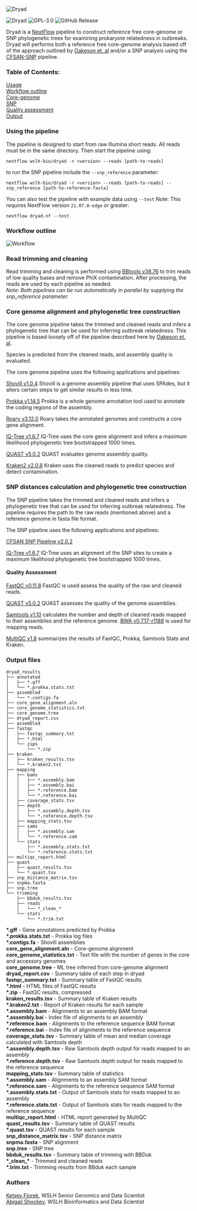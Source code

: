![Dryad](/assets/dryad_logo_250.png)

![Dryad](https://github.com/wslh-bio/dryad/actions/workflows/dryad_build.yml/badge.svg)
![GPL-3.0](https://img.shields.io/github/license/wslh-bio/dryad)
![GitHub Release](https://img.shields.io/github/release/wslh-bio/dryad)

Dryad is a [NextFlow](https://www.nextflow.io/) pipeline to construct reference free core-genome or SNP phylogenetic trees for examining prokaryote relatedness in outbreaks. Dryad will performs both a reference free core-genome analysis based off of the approach outlined by [Oakeson et. al](https://www.ncbi.nlm.nih.gov/pubmed/30158193) and/or a SNP analysis using the [CFSAN-SNP](https://snp-pipeline.readthedocs.io/en/latest/readme.html) pipeline.

### Table of Contents:
[Usage](#using-the-pipeline)  
[Workflow outline](#workflow-outline)  
[Core-genome](#core-genome-alignment-and-phylogenetic-tree-construction)  
[SNP](#snp-distances-calculation-and-phylogenetic-tree-construction)  
[Quality assessment](#quality-assessment)  
[Output](#output-files)  

### Using the pipeline
The pipeline is designed to start from raw Illumina short reads. All reads must be in the same directory. Then start the pipeline using:  
```
nextflow wslh-bio/dryad -r <version> --reads [path-to-reads]
```  
to run the SNP pipeline include the `--snp_reference` parameter:  
```
nextflow wslh-bio/dryad -r <version> --reads [path-to-reads] --snp_reference [path-to-reference-fasta]
```  

You can also test the pipeline with example data using `--test` Note: This requires NextFlow version `21.07.0-edge` or greater:
```
nextflow dryad.nf --test
```

### Workflow outline

![Workflow](/assets/dryad_workflow_3.0.png)

### Read trimming and cleaning
Read trimming and cleaning is performed using [BBtools v38.76](https://jgi.doe.gov/data-and-tools/bbtools/) to trim reads of low quality bases and remove PhiX contamination. After processing, the reads are used by each pipeline as needed.  
*Note: Both pipelines can be run automatically in parallel by supplying the snp_reference parameter.*

### Core genome alignment and phylogenetic tree construction
The core genome pipeline takes the trimmed and cleaned reads and infers a phylogenetic tree that can be used for inferring outbreak relatedness. This pipeline is based loosely off of the pipeline described here by [Oakeson et. al](https://www.ncbi.nlm.nih.gov/pubmed/30158193).

Species is predicted from the cleaned reads, and assembly quality is evaluated.

The core genome pipeline uses the following applications and pipelines:

[Shovill v1.0.4](https://github.com/tseemann/shovill)
Shovill is a genome assembly pipeline that uses SPAdes, but it alters certain steps to get similar results in less time.

[Prokka v1.14.5](https://github.com/tseemann/prokka)
Prokka is a whole genome annotation tool used to annotate the coding regions of the assembly.

[Roary v3.12.0](https://github.com/sanger-pathogens/Roary)
Roary takes the annotated genomes and constructs a core gene alignment.

[IQ-Tree v1.6.7](http://www.iqtree.org/)
IQ-Tree uses the core gene alignment and infers a maximum likelihood phylogenetic tree bootstrapped 1000 times.

[QUAST v5.0.2](http://bioinf.spbau.ru/quast)
QUAST evaluates genome assembly quality.

[Kraken2 v2.0.8](https://ccb.jhu.edu/software/kraken2/)
Kraken uses the cleaned reads to predict species and detect contamination.

### SNP distances calculation and phylogenetic tree construction
The SNP pipeline takes the trimmed and cleaned reads and infers a phylogenetic tree that can be used for inferring outbreak relatedness. The pipeline requires the path to the raw reads (mentioned above) and a reference genome in fasta file format.

The SNP pipeline uses the following applications and pipelines:

[CFSAN SNP Pipeline v2.0.2](https://github.com/CFSAN-Biostatistics/snp-pipeline)

[IQ-Tree v1.6.7](http://www.iqtree.org/)
IQ-Tree uses an alignment of the SNP sites to create a maximum likelihood phylogenetic tree bootstrapped 1000 times.

#### Quality Assessment

[FastQC v0.11.8](https://www.bioinformatics.babraham.ac.uk/projects/fastqc/)
FastQC is used assess the quality of the raw and cleaned reads.

[QUAST v5.0.2](http://bioinf.spbau.ru/quast)
QUAST assesses the quality of the genome assemblies.

[Samtools v1.10](http://www.htslib.org/)
calculates the number and depth of cleaned reads mapped to their assemblies and the reference genome. [BWA v0.7.17-r1188](http://bio-bwa.sourceforge.net/) is used for mapping reads.

[MultiQC v1.8](https://multiqc.info/)
summarizes the results of FastQC, Prokka, Samtools Stats and Kraken.
### Output files
```
dryad_results
├── annotated
│   ├── *.gff
│   └── *.prokka.stats.txt
├── assembled
│   └── *.contigs.fa
├── core_gene_alignment.aln
├── core_genome_statistics.txt
├── core_genome.tree
├── dryad_report.csv
├── assembled
├── fastqc
│   ├── fastqc_summary.txt
│   ├── *.html
│   └── zips
│       └── *.zip
├── kraken
│   ├── kraken_results.tsv
│   └── *.kraken2.txt
├── mapping
│   ├── bams
│   │   ├── *.assembly.bam
│   │   ├── *.assembly.bai
│   │   ├── *.reference.bam
│   │   └── *.reference.bai
│   ├── coverage_stats.tsv
│   ├── depth
│   │   ├── *.assembly.depth.tsv
│   │   └── *.reference.depth.tsv
│   ├── mapping_stats.tsv
│   ├── sams
│   │   ├── *.assembly.sam
│   │   └── *.reference.sam
│   └── stats
│       ├── *.assembly.stats.txt
│       └── *.reference.stats.txt
├── multiqc_report.html
├── quast
│   ├── quast_results.tsv
│   └── *.quast.tsv
├── snp_distance_matrix.tsv
├── snpma.fasta
├── snp.tree
└── trimming
    ├── bbduk_results.tsv
    ├── reads
    │   └── *_clean_*    
    └── stats
        └── *.trim.txt
```
**\*.gff** - Gene annotations predicted by Prokka  
**\*.prokka.stats.txt** - Prokka log files  
**\*.contigs.fa** - Shovill assemblies  
**core_gene_alignment.aln** - Core-genome alignment  
**core_genome_statistics.txt** - Text file with the number of genes in the core and accessory genomes  
**core_genome.tree** - ML tree inferred from core-genome alignment  
**dryad_report.csv** - Summary table of each step in dryad  
**fastqc_summary.txt** - Summary table of FastQC results  
**\*.html** - HTML files of FastQC results  
**\*.zip** - FastQC results, compressed  
**kraken_results.tsv** - Summary table of Kraken results  
**\*.kraken2.txt** - Report of Kraken results for each sample  
**\*.assembly.bam** - Alignments to an assembly BAM format  
**\*.assembly.bai** - Index file of alignments to an assembly  
**\*.reference.bam**  - Alignments to the reference sequence BAM format  
**\*.reference.bai** - Index file of alignments to the reference sequence  
**coverage_stats.tsv** - Summary table of mean and median coverage calculated with Samtools depth  
**\*.assembly.depth.tsv** - Raw Samtools depth output for reads mapped to an assembly  
**\*.reference.depth.tsv** - Raw Samtools depth output for reads mapped to the reference sequence  
**mapping_stats.tsv** - Summary table of statistics   
**\*.assembly.sam** - Alignments to an assembly SAM format  
**\*.reference.sam** - Alignments to the reference sequence SAM format  
**\*.assembly.stats.txt** - Output of Samtools stats for reads mapped to an assembly  
**\*.reference.stats.txt** - Output of Samtools stats for reads mapped to the reference sequence  
**multiqc_report.html** - HTML report generated by MultiQC  
**quast_results.tsv** - Summary table of QUAST results  
**\*.quast.tsv** - QUAST results for each sample  
**snp_distance_matrix.tsv** - SNP distance matrix  
**snpma.fasta** - SNP alignment  
**snp.tree** - SNP tree  
**bbduk_results.tsv** - Summary table of trimming with BBDuk  
**\*\_clean\_\*** - Trimmed and cleaned reads  
**\*.trim.txt** - Trimming results from BBduk each sample  

### Authors
[Kelsey Florek](https://github.com/k-florek), WSLH Senior Genomics and Data Scientist  
[Abigail Shockey](https://github.com/AbigailShockey), WSLH Bioinformatics and Data Scientist
